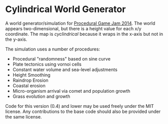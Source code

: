 Cylindrical World Generator
===========================

A world generator/simulation for [Procedural Game Jam 2014](http://itch.io/jam/procjam).
The world appears two-dimensional, but there is a height value for each x/y coordinate.
The map is *cyclindrical* because it wraps in the x-axis but not in the y-axis.

The simulation uses a number of procedures:
* Procedural "randomness" based on sine curve
* Plate tectonics using vornoi cells
* Constant water volume and sea-level adjustments
* Height Smoothing
* Raindrop Erosion
* Coastal erosion
* Micro-organism arrival via comet and population growth
* Grass evolution and growth

Code for this version (0.4) and lower may be used freely under the MIT license.
Any contributions to the base code should also be provided under the same license.
